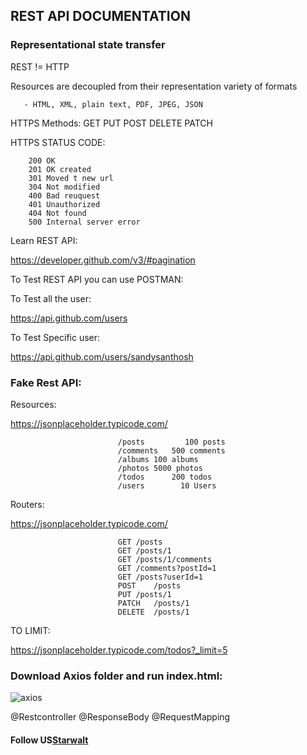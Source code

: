 ## REST API DOCUMENTATION

### Representational state transfer 

REST != HTTP

Resources are decoupled from their representation variety of formats 

       - HTML, XML, plain text, PDF, JPEG, JSON

HTTPS Methods:
        GET 
        PUT
        POST 
        DELETE
        PATCH

HTTPS STATUS CODE:

        200 OK
        201 OK created
        301 Moved t new url
        304 Not modified
        400 Bad reuquest
        401 Unauthorized
        404 Not found
        500 Internal server error

Learn REST API:

https://developer.github.com/v3/#pagination

To Test REST API you can use POSTMAN:


To Test all the user:

https://api.github.com/users

To Test Specific user:

https://api.github.com/users/sandysanthosh


### Fake Rest API:

Resources:

https://jsonplaceholder.typicode.com/

                            /posts	       100 posts
                            /comments	500 comments
                            /albums	100 albums
                            /photos	5000 photos
                            /todos  	200 todos
                            /users        10 Users
                            
Routers:

https://jsonplaceholder.typicode.com/

                            GET	/posts
                            GET	/posts/1
                            GET	/posts/1/comments
                            GET	/comments?postId=1
                            GET	/posts?userId=1
                            POST	/posts
                            PUT	/posts/1
                            PATCH	/posts/1
                            DELETE	/posts/1
                            
  TO LIMIT:
  
  https://jsonplaceholder.typicode.com/todos?_limit=5
  
  ### Download Axios folder and run index.html:
  
  ![axios](https://user-images.githubusercontent.com/11579239/82775884-a9bfe600-9e66-11ea-9364-daef55b3ac91.JPG)

  
@Restcontroller 
@ResponseBody
@RequestMapping
  
  
 
 #### Follow US</t><a href="http://starwalt.in/Blogs/index.html">Starwalt</a>
 
 


